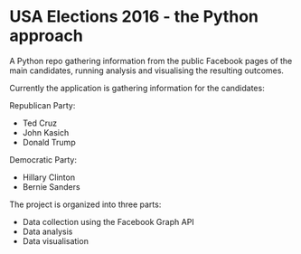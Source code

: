 # USA Elections 2016 - the Python approach
A Python repo gathering information from the public Facebook pages of the main candidates, running analysis and visualising the resulting outcomes.

Currently the application is gathering information for the candidates:

Republican Party:
- Ted Cruz
- John Kasich
- Donald Trump

Democratic Party:
- Hillary Clinton
- Bernie Sanders

The project is organized into three parts:
- Data collection using the Facebook Graph API
- Data analysis
- Data visualisation